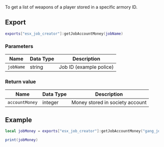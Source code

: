 To get a list of weapons of a player stored in a specific armory ID.

## Export
``` lua
exports["esx_job_creator"]:getJobAccountMoney(jobName)
```

### Parameters

| Name              | Data Type | Description                 |
| -                 | -         | -                 |
| `jobName`         | string    | Job ID (example police)  |

### Return value
| Name              | Data Type | Description                                       |
| -                 | -         | -                                                 |
| `accountMoney`    | integer   | Money stored in society account |

## Example
``` lua
local jobMoney = exports["esx_job_creator"]:getJobAccountMoney("gang_job")

print(jobMoney)
```